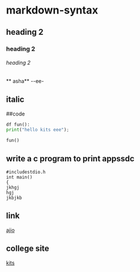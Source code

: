 # markdown-syntax
## heading 2
### heading 2
###### heading 2
** asha**
--ee-
## italic

##code
```python
df fun():
print("hello kits eee");
```
```
fun()
```
## write a c program to print appssdc
```
#includestdio.h
int main()
{
jkhgj
hgj
jkbjkb
```
## link
[ajio](https://www.ajio.com/)
## college site
[kits](https://collegedunia.com/college/14034-krishna-chaitanya-institute-of-technology-and-sciences-kits-prakasam)
